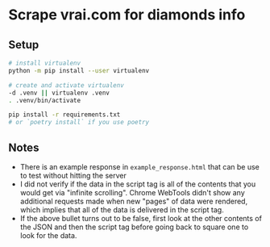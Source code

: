 # Scrape vrai.com for diamonds info

## Setup

```bash
# install virtualenv
python -m pip install --user virtualenv

# create and activate virtualenv
-d .venv || virtualenv .venv
. .venv/bin/activate

pip install -r requirements.txt
# or `poetry install` if you use poetry
```

## Notes

- There is an example response in `example_response.html` that can be use to test without hitting the server
- I did not verify if the data in the script tag is all of the contents that you would get via "infinite scrolling". Chrome WebTools didn't show any additional requests made when new "pages" of data were rendered, which implies that all of the data is delivered in the script tag.
- If the above bullet turns out to be false, first look at the other contents of the JSON and then the script tag before going back to square one to look for the data.
